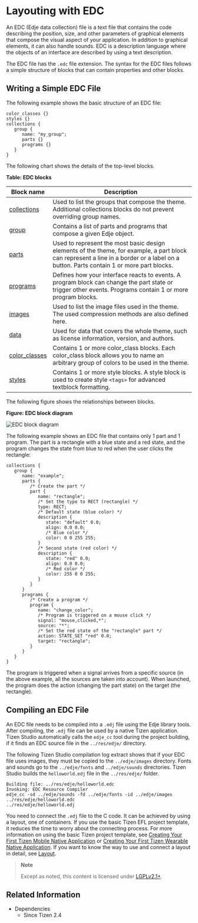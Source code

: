 # Layouting with EDC

An EDC (Edje data collection) file is a text file that contains the code describing the position, size, and other parameters of graphical elements that compose the visual aspect of your application. In addition to graphical elements, it can also handle sounds. EDC is a description language where the objects of an interface are described by using a text description.

The EDC file has the `.edc` file extension. The syntax for the EDC files follows a simple structure of blocks that can contain properties and other blocks.

## Writing a Simple EDC File

The following example shows the basic structure of an EDC file:

```
color_classes {}
styles {}
collections {
   group {
      name: "my_group";
      parts {}
      programs {}
   }
}
```

The following chart shows the details of the top-level blocks.

**Table: EDC blocks**

| Block name                               | Description                              |
|----------------------------------------|----------------------------------------|
| [collections](./learn-edc-collections.md) | Used to list the groups that compose the theme. Additional collections blocks do not prevent overriding group names. |
| [group](./learn-edc-group.md) | Contains a list of parts and programs that compose a given Edje object. |
| [parts](./learn-edc-part.md) | Used to represent the most basic design elements of the theme, for example, a part block can represent a line in a border or a label on a button. Parts contain 1 or more part blocks. |
| [programs](./learn-edc-program.md) | Defines how your interface reacts to events. A program block can change the part state or trigger other events. Programs contain 1 or more program blocks. |
| [images](./learn-edc-images.md) | Used to list the image files used in the theme. The used compression methods are also defined here. |
| [data](./learn-edc-data.md) | Used for data that covers the whole theme, such as license information, version, and authors. |
| [color_classes](./learn-edc-color-classes.md) | Contains 1 or more color_class blocks. Each color_class block allows you to name an arbitrary group of colors to be used in the theme. |
| [styles](./learn-edc-styles.md) | Contains 1 or more style blocks. A style block is used to create style `<tags>` for advanced textblock formatting. |

The following figure shows the relationships between blocks.

**Figure: EDC block diagram**

![EDC block diagram](./media/diagram_edc_blocks.png)

The following example shows an EDC file that contains only 1 part and 1 program. The part is a rectangle with a blue state and a red state, and the program changes the state from blue to red when the user clicks the rectangle:

```
collections {
   group {
      name: "example";
      parts {
         /* Create the part */
         part {
            name: "rectangle";
            /* Set the type to RECT (rectangle) */
            type: RECT;
            /* Default state (blue color) */
            description {
               state: "default" 0.0;
               align: 0.0 0.0;
               /* Blue color */
               color: 0 0 255 255;
            }
            /* Second state (red color) */
            description {
               state: "red" 0.0;
               align: 0.0 0.0;
               /* Red color */
               color: 255 0 0 255;
            }
         }
      }
      programs {
         /* Create a program */
         program {
            name: "change_color";
            /* Program is triggered on a mouse click */
            signal: "mouse,clicked,*";
            source: "*";
            /* Set the red state of the "rectangle" part */
            action: STATE_SET "red" 0.0;
            target: "rectangle";
         }
      }
   }
}
```

The program is triggered when a signal arrives from a specific source (in the above example, all the sources are taken into account). When launched, the program does the action (changing the part state) on the target (the rectangle).

## Compiling an EDC File

An EDC file needs to be compiled into a `.edj` file using the Edje library tools. After compiling, the `.edj` file can be used by a native Tizen application. Tizen Studio automatically calls the `edje_cc` tool during the project building, if it finds an EDC source file in the `../res/edje/` directory.

The following Tizen Studio compilation log extract shows that if your EDC file uses images, they must be copied to the `../edje/images` directory. Fonts and sounds go to the `../edje/fonts` and `../edje/sounds` directories. Tizen Studio builds the `helloworld.edj` file in the `../res/edje/` folder.

```
Building file: ../res/edje/helloworld.edc
Invoking: EDC Resource Compiler
edje_cc -sd ../edje/sounds -fd ../edje/fonts -id ../edje/images ../res/edje/helloworld.edc
../res/edje/helloworld.edj
```

You need to connect the `.edj` file to the C code. It can be achieved by using a layout, one of containers. If you use the basic Tizen EFL project template, it reduces the time to worry about the connecting process. For more information on using the basic Tizen project template, see [Creating Your First Tizen Mobile Native Application](../../../get-started/mobile/first-app.md) or [Creating Your First Tizen Wearable Native Application](../../../get-started/wearable/first-app.md). If you want to know the way to use and connect a layout in detail, see [Layout](./container-layout.md).

> **Note**
>
> Except as noted, this content is licensed under [LGPLv2.1+](http://opensource.org/licenses/LGPL-2.1).

## Related Information
- Dependencies
  - Since Tizen 2.4
  
